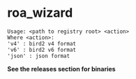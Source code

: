 # roa_wizard

```
Usage: <path to registry root> <action>
Where <action>:
'v4' : bird2 v4 format
'v6' : bird2 v6 format
'json' : json format
```
**See the releases section for binaries**
